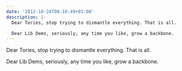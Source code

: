 ```yaml
---
date: '2012-10-24T08:10:49+01:00'
description: |-
  Dear Tories, stop trying to dismantle everything. That is all.

  Dear Lib Dems, seriously, any time you like, grow a backbone.
---
```

Dear Tories, stop trying to dismantle everything. That is all.

Dear Lib Dems, seriously, any time you like, grow a backbone.
